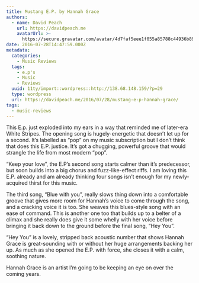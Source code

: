 ```yaml
---
title: Mustang E.P. by Hannah Grace
authors:
  - name: David Peach
    url: https://davidpeach.me
    avatarUrl: >-
      https://secure.gravatar.com/avatar/4d7faf5eee1f055a85788c44936b8995eaab6dfb004e7854ec747ccb272e91ee?s=96&d=mm&r=g
date: 2016-07-28T14:47:59.000Z
metadata:
  categories:
    - Music Reviews
  tags:
    - e.p's
    - Music
    - Reviews
  uuid: 11ty/import::wordpress::http://138.68.148.159/?p=29
  type: wordpress
  url: https://davidpeach.me/2016/07/28/mustang-e-p-hannah-grace/
tags:
  - music-reviews
---
```

This E.p. just exploded into my ears in a way that reminded me of later-era White Stripes. The opening song is hugely-energetic that doesn’t let up for a second. It’s labelled as “pop” on my music subscription but I don’t think that does this E.P. justice. It’s got a chugging, powerful groove that would strangle the life from most modern “pop”.

“Keep your love”, the E.P’s second song starts calmer than it’s predecessor, but soon builds into a big chorus and fuzz-like-effect riffs. I am loving this E.P. already and am already thinking four songs isn’t enough for my newly-acquired thirst for this music.

The third song, “Blue with you”, really slows thing down into a comfortable groove that gives more room for Hannah’s voice to come through the song, and a cracking voice it is too. She weaves this blues-style song with an ease of command. This is another one too that builds up to a belter of a climax and she really does give it some whelly with her voice before bringing it back down to the ground before the final song, “Hey You”.

“Hey You” is a lovely, stripped back acoustic number that shows Hannah Grace is great-sounding with or without her huge arrangements backing her up. As much as she opened the E.P. with force, she closes it with a calm, soothing nature.

Hannah Grace is an artist I’m going to be keeping an eye on over the coming years.